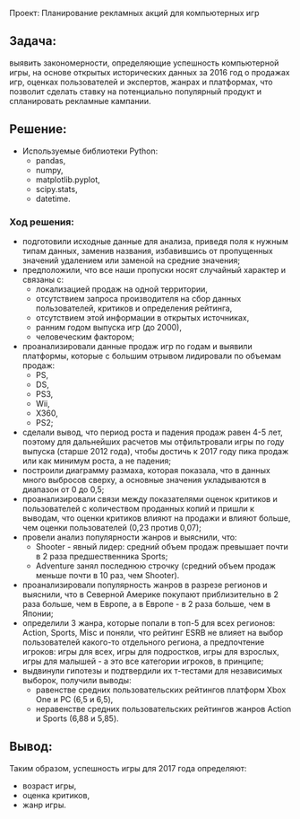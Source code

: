 Проект: Планирование рекламных акций для компьютерных игр

## Задача:

выявить закономерности, определяющие успешность компьютерной игры, на основе открытых исторических данных за 2016 год о продажах игр, оценках пользователей и экспертов, жанрах и платформах, что позволит сделать ставку на потенциально популярный продукт и спланировать рекламные кампании.

## Решение:

- Используемые библиотеки Python:
  - pandas,
  - numpy,
  - matplotlib.pyplot,
  - scipy.stats,
  - datetime.

### Ход решения:

- подготовили исходные данные для анализа, приведя поля к нужным типам данных, заменив названия, избавившись от пропущенных значений удалением или заменой на средние значения;
- предположили, что все наши пропуски носят случайный характер и связаны с:  
    - локализацией продаж на одной территории,  
    - отсутствием запроса производителя на сбор данных пользователей, критиков и определения рейтинга,  
    - отсутствием этой информации в открытых источниках, 
    - ранним годом выпуска игр (до 2000),  
    - человеческим фактором;  
- проанализировали данные продаж игр по годам и выявили платформы, которые с большим отрывом лидировали по объемам продаж:  
    - PS,
    - DS,
    - PS3,
    - Wii,
    - X360,
    - PS2;
- сделали вывод, что период роста и падения продаж равен 4-5 лет, поэтому для дальнейших расчетов мы отфильтровали игры по году выпуска (старше 2012 года), чтобы достичь к 2017 году пика продаж или как минимум роста, а не падения;  
- построили диаграмму размаха, которая показала, что в данных много выбросов сверху, а основные значения укладываются в диапазон от 0 до 0,5;  
- проанализировали связи между показателями оценок критиков и пользователей с количеством проданных копий и пришли к выводам, что оценки критиков влияют на продажи и влияют больше, чем оценки пользователей (0,23 против 0,07);  
- провели анализ популярности жанров и выяснили, что:
    - Shooter - явный лидер: средний объем продаж превышает почти в 2 раза предшественника Sports;
    - Adventure занял последнюю строчку (средний объем продаж меньше почти в 10 раз, чем Shooter).
- проанализировали популярность жанров в разрезе регионов и выяснили, что в Северной Америке покупают приблизительно в 2 раза больше, чем в Европе, а в Европе - в 2 раза больше, чем в Японии;  
- определили 3 жанра, которые  попали в топ-5 для всех регионов: Action, Sports, Misc и поняли, что рейтинг ESRB не влияет на выбор пользователей какого-то отдельного региона, а предпочтение игроков: игры для всех, игры для подростков, игры для взрослых, игры для малышей - а это все категории игроков, в принципе;  
- выдвинули гипотезы и подтвердили их т-тестами для независимых выборок, получили выводы:  
    - равенстве средних пользовательских рейтингов платформ Xbox One и PC (6,5 и 6,5),
    - неравенстве средних пользовательских рейтингов жанров Action и Sports (6,88 и 5,85).

## Вывод:

Таким образом, успешность игры для 2017 года определяют:
- возраст игры,
- оценка критиков,
- жанр игры.
